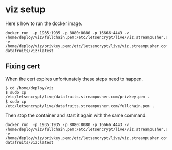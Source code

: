 # viz setup

Here's how to run the docker image.
```
docker run  -p 1935:1935 -p 8080:8080 -p 16666:4443 -v /home/deploy/viz/fullchain.pem:/etc/letsencrypt/live/viz.streampusher.com/fullchain.pem -v /home/deploy/viz/privkey.pem:/etc/letsencrypt/live/viz.streampusher.com/privkey.pem datafruits/viz:latest
```

## Fixing cert

When the cert expires unfortunately these steps need to happen.
```
$ cd /home/deploy/viz
$ sudo cp /etc/letsencrypt/live/datafruits.streampusher.com/privkey.pem .
$ sudo cp /etc/letsencrypt/live/datafruits.streampusher.com/fullchain.pem .
```

Then stop the container and start it again with the same command.
```
docker run  -p 1935:1935 -p 8080:8080 -p 16666:4443 -v /home/deploy/viz/fullchain.pem:/etc/letsencrypt/live/viz.streampusher.com/fullchain.pem -v /home/deploy/viz/privkey.pem:/etc/letsencrypt/live/viz.streampusher.com/privkey.pem datafruits/viz:latest
```
